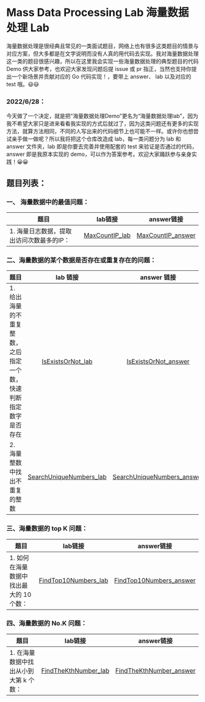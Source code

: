 # Mass Data Processing Lab 海量数据处理 Lab
海量数据处理是很经典且常见的一类面试题目，网络上也有很多这类题目的情景与对应方案，但大多都是在文字说明而没有人真的用代码去实现。我对海量数据处理这一类的题目很感兴趣，所以在这里我会实现一些海量数据处理的典型题目的代码 Demo 供大家参考，也欢迎大家发现问题后提 issue 或 pr 指正，当然也支持你提出一个新场景并贡献对应的 Go 代码实现！，要带上 answer、 lab 以及对应的 test 哦。😃😃<br>
### 2022/6/28：<br>
今天做了一个决定，就是把“海量数据处理Demo”更名为“海量数据处理lab”，因为我不希望大家只是进来看看我实现的方式后就过了，因为这类问题还有更多的实现方法，就算方法相同，不同的人写出来的代码细节上也可能不一样。或许你也想尝试亲手做一做呢？所以我将把这个仓库改造成 lab，每一类问题分为 lab 和 answer 文件夹，lab 即是你要去完善并使用配套的 test 来验证是否通过的代码，answer 即是我原本实现的 demo，可以作为答案参考。欢迎大家踊跃参与亲身实践！😀😀

## 题目列表：
### 一、 海量数据中的最值问题：<br>
| 题目 | lab链接 | answer链接 |
| - | :-: | :-: |
| 1. 海量日志数据，提取出访问次数最多的IP： | [MaxCountIP_lab](https://github.com/ncghost1/MassDataProcessingLab/tree/main/MaxValueProblem/MaxCountIP/lab) | [MaxCountIP_answer](https://github.com/ncghost1/MassDataProcessingLab/tree/main/MaxValueProblem/MaxCountIP/answer) |

### 二、海量数据的某个数据是否存在或重复存在的问题：<br>
| 题目 | lab 链接 | answer 链接 |
| - | :-: | :-: |
| 1. 给出海量的不重复整数，之后指定一个数，快速判断指定数字是否存在 | [IsExistsOrNot_lab](https://github.com/ncghost1/MassDataProcessingLab/tree/main/ExistsOrDuplicateProblem/IsExistsOrNot/lab) | [IsExistsOrNot_answer](https://github.com/ncghost1/MassDataProcessingLab/tree/main/ExistsOrDuplicateProblem/IsExistsOrNot/answer) |
| 2. 海量整数中找出不重复的整数 | [SearchUniqueNumbers_lab](https://github.com/ncghost1/MassDataProcessingLab/tree/main/ExistsOrDuplicateProblem/SearchUniqueNumbers/lab) | [SearchUniqueNumbers_answer](https://github.com/ncghost1/MassDataProcessingLab/tree/main/ExistsOrDuplicateProblem/SearchUniqueNumbers/answer) |

### 三、海量数据的 top K 问题：<br>
| 题目 | lab链接 | answer链接 |
| - | :-: | :-: |
| 1. 如何在海量数据中找出最大的 10 个数： | [FindTop10Numbers_lab](https://github.com/ncghost1/MassDataProcessingLab/tree/main/TopKProblem/FindTop10Numbers/lab) | [FindTop10Numbers_answer](https://github.com/ncghost1/MassDataProcessingLab/tree/main/TopKProblem/FindTop10Numbers/answer) |

### 四、海量数据的 No.K 问题：<br>
| 题目 | lab链接 | answer链接 |
| - | :-: | :-: |
| 1. 在海量数据中找出从小到大第 k 个数： | [FindTheKthNumber_lab](https://github.com/ncghost1/MassDataProcessingLab/tree/main/NoKProblem/FindTheKthNumber/lab)  | [FindTheKthNumber_answer](https://github.com/ncghost1/MassDataProcessingLab/tree/main/NoKProblem/FindTheKthNumber/answer)  |
